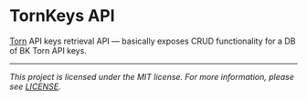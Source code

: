 # TornKeys API

[Torn](https://www.torn.com/2487557) API keys retrieval API — basically exposes CRUD functionality for a DB of BK Torn API keys.

---

*This project is licensed under the MIT license. For more information, please see [LICENSE](./LICENSE).*
